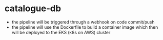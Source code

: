 # catalogue-db
- the pipeline will be triggered through a webhook on code commit/push
- the pipeline will use the Dockerfile to build a container image which then will be deployed to the EKS (k8s on AWS) cluster
